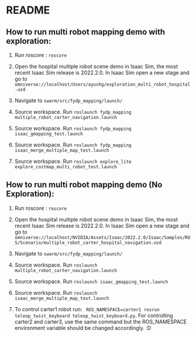 # README

## How to run multi robot mapping demo with exploration:

1. Run roscore : `roscore`

2. Open the hospital multiple robot scene demo in Isaac Sim, the most recent Isaac Sim release is 2022.2.0. In Isaac Sim open a new stage and go to `omniverse://localhost/Users/ayushg/exploration_multi_robot_hospital.usd`

3. Navigate to `swarm/src/fydp_mapping/launch/`
4. Source workspace. Run `roslaunch fydp_mapping multiple_robot_carter_navigation.launch`

5. Source workspace. Run `roslaunch fydp_mapping isaac_gmapping_test.launch`
6. Source workspace. Run `roslaunch fydp_mapping isaac_merge_multiple_map_test.launch`
7. Source workspace. Run `roslaunch explore_lite explore_costmap_multi_robot_test.launch`

## How to run multi robot mapping demo (No Exploration):

1. Run roscore : `roscore`

2. Open the hospital multiple robot scene demo in Isaac Sim, the most recent Isaac Sim release is 2022.2.0. In Isaac Sim open a new stage and go to `omniverse://localhost/NVIDIA/Assets/Isaac/2022.2.0/Isaac/Samples/ROS/Scenario/multiple_robot_carter_hospital_navigation.usd`

3. Navigate to `swarm/src/fydp_mapping/launch/`
4. Source workspace. Run `roslaunch multiple_robot_carter_navigation.launch`

5. Source workspace. Run `roslaunch isaac_gmapping_test.launch`
6. Source workspace. Run `roslaunch isaac_merge_multiple_map_test.launch`

7. To control carter1 robot run: ` ROS_NAMESPACE=carter1 rosrun teleop_twist_keyboard teleop_twist_keyboard.py`. For controlling carter2 and carter3, use the same command but the ROS_NAMESPACE environment variable should be changed accordingly. :D


